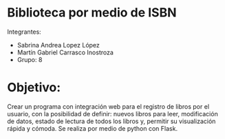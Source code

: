 
# Biblioteca por medio de ISBN  

Integrantes:
- Sabrina Andrea Lopez López
- Martín Gabriel Carrasco Inostroza
- Grupo: 8

# Objetivo: 
Crear un programa con integración web para el registro de libros por el usuario, con la posibilidad de definir: nuevos libros para leer, modificación de datos, estado de lectura de todos los libros y, permitir su visualización rápida y cómoda. Se realiza por medio de python con Flask.


